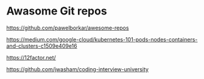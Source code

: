 # Awasome Git repos
https://github.com/pawelborkar/awesome-repos

https://medium.com/google-cloud/kubernetes-101-pods-nodes-containers-and-clusters-c1509e409e16

https://12factor.net/

https://github.com/jwasham/coding-interview-university
